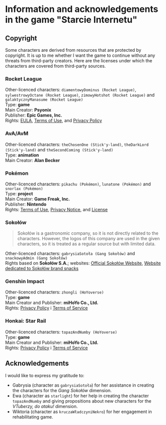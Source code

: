 # Information and acknowledgements in the game "Starcie Internetu"

## Copyright

Some characters are derived from resources that are protected by copyright. It is up to me whether I want the game to continue without any threats from third-party creators. Here are the licenses under which the characters are covered from third-party sources.

### Rocket League

Other-licenced characters: `diamentowyDominus (Rocket League)`, `sylwestrowyOctane (Rocket League)`, `zimowyHotshot (Rocket League)` and `galaktycznyManasume (Rocket League)`<br />
Type: **game**<br />
Main Creator: **Psyonix**<br />
Publisher: **Epic Games, Inc.**<br />
Rights: [EULA](https://www.psyonix.com/eula/), [Terms of Use](https://www.psyonix.com/tou/), and [Privacy Policy](https://www.epicgames.com/site/en-US/privacypolicy)

### AvA/AvM

Other-licenced characters: `theChosenOne (Stick'y-land)`, `theDarkLord (Stick'y-land)` and `theSecondComing (Stick'y-land)`<br />
Type: **animation**<br />
Main Creator: **Alan Becker**

### Pokémon

Other-licenced characters: `pikachu (Pokémon)`, `lunatone (Pokémon)` and `snorlax (Pokémon)`<br />
Type: **project**<br />
Main Creator: **Game Freak, Inc.**<br />
Publisher: **Nintendo**<br />
Rights: [Terms of Use](https://www.pokemon.com/us/terms-of-use/), [Privacy Notice](https://www.pokemon.com/us/privacy-notice/), and [License](https://www.pokemon.com/us/legal/)

### Sokołów

> Sokołów is a gastronomic company, so it is not directly related to the characters. However, the logos of this company are used in the given characters, so it is treated as a regular source but with limited data.

Other-licenced characters: `gabrysiaSotoła (Gang Sokołów)` and `snackowyAdmin (Gang Sokołów)`<br />
Rights based on **Sokołów S.A.**; websites: [Official Sokołów Website](https://sokolow.pl), [Website dedicated to Sokołów brand snacks](https://www.przekaskimiesne.pl)

### Genshin Impact

Other-licenced characters: `zhongli (HoYoverse)`<br />
Type: **game**<br />
Main Creator and Publisher: **miHoYo Co., Ltd.**<br />
Rights: [Privacy Policy](https://account.hoyoverse.com/#/about/privacy) i [Terms of Service](https://account.hoyoverse.com/#/about/userAgreement)

### Honkai: Star Rail

Other-licenced characters: `topazAndNumby (HoYoverse)`<br />
Type: **game**<br />
Main Creator and Publisher: **miHoYo Co., Ltd.**<br />
Rights: [Privacy Policy](https://account.hoyoverse.com/#/about/privacy) i [Terms of Service](https://account.hoyoverse.com/#/about/userAgreement)

## Acknowledgements

I would like to express my gratitude to:

-   Gabrysia (character as `gabrysiaSotoła`) for her assistance in creating the characters for the _Gang Sokołów_ dimension.
-   Ewa (character as `starlight`) for her help in creating the character `topazAndNumby` and giving propositions about new characters for the _VTuberzy, do ataku!_ dimension.
-   Wiktoria (character as `kruczaWładczyniNekro`) for her engagement in rehabilitating game.
